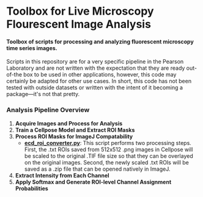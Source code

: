 # Toolbox for Live Microscopy Flourescent Image Analysis
#### Toolbox of scripts for processing and analyzing fluorescent microscopy time series images.
Scripts in this repository are for a very specific pipeline in the Pearson Laboratory and are not written with
the expectation that they are ready out-of-the box to be used in other applications, however, this code
may certainly be adapted for other use cases. In short, this code has not been tested with outside datasets 
or written with the intent of it becoming a package—it's not that pretty. <br>
### Analysis Pipeline Overview
1. **Acquire Images and Process for Analysis**
2. **Train a Cellpose Model and Extract ROI Masks**
3. **Process ROI Masks for ImageJ Compatability**
     * **[ecd_roi_converter.py](https://github.com/emmachancellor/fluorescent_image_analysis/blob/main/ecd_roi_converter.py)**: This script performs two processing steps. First, the .txt ROIs saved from 512x512 .png images in Cellpose will be scaled to the original .TIF file size so that they can be overlayed on the original images. Second, the newly scaled .txt ROIs will be saved as a .zip file that can be opened natively in ImageJ. 
5. **Extract Intensity from Each Channel**
6. **Apply Softmax and Generate ROI-level Channel Assignment Probabilities**
